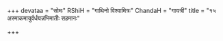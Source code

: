 +++
devataa = "सोमः"
RShiH = "गाथिनो विश्वामित्रः"
ChandaH = "गायत्री"
title = "१५ अस्माकमायुर्वर्धयन्नभिमातीः सहमानः"

+++
